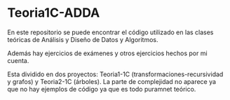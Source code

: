 # Teoria1C-ADDA
En este repositorio se puede encontrar el código utilizado en las clases teóricas de Análisis y Diseño de Datos y Algoritmos.

Además hay ejercicios de exámenes y otros ejercicios hechos por mi cuenta.

Esta dividido en dos proyectos: Teoria1-1C (transformaciones-recursividad y grafos) y Teoria2-1C (árboles). La parte de complejidad
no aparece ya que no hay ejemplos de código ya que es todo puramnet teórico.
